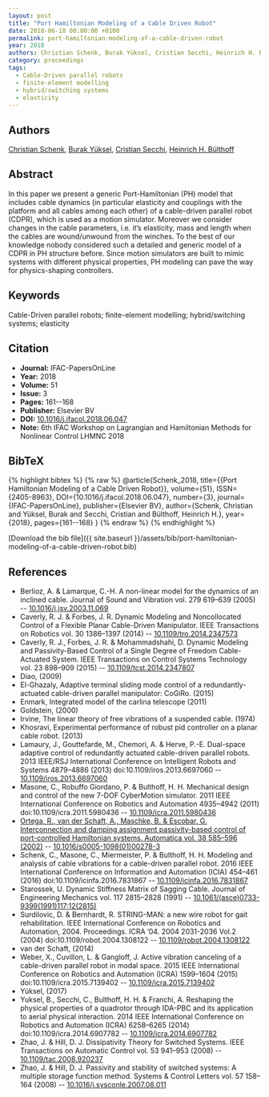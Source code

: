```yaml
---
layout: post
title: "Port Hamiltonian Modeling of a Cable Driven Robot"
date: 2018-06-18 00:00:00 +0100
permalink: port-hamiltonian-modeling-of-a-cable-driven-robot
year: 2018
authors: Christian Schenk, Burak Yüksel, Cristian Secchi, Heinrich H. Bülthoff
category: proceedings
tags:
  - Cable-Driven parallel robots
  - finite-element modelling
  - hybrid/switching systems
  - elasticity
---
```

 
## Authors
[Christian Schenk](authors/christian-schenk), [Burak Yüksel](authors/burak-yuksel), [Cristian Secchi](authors/cristian-secchi), [Heinrich H. Bülthoff](authors/heinrich-h-bulthoff)
 
## Abstract
In this paper we present a generic Port-Hamiltonian (PH) model that includes cable dynamics (in particular elasticity and couplings with the platform and all cables among each other) of a cable-driven parallel robot (CDPR), which is used as a motion simulator. Moreover we consider changes in the cable parameters, i.e. it’s elasticity, mass and length when the cables are wound/unwound from the winches. To the best of our knowledge nobody considered such a detailed and generic model of a CDPR in PH structure before. Since motion simulators are built to mimic systems with different physical properties, PH modeling can pave the way for physics-shaping controllers.
 
## Keywords
Cable-Driven parallel robots; finite-element modelling; hybrid/switching systems; elasticity
 
## Citation
- **Journal:** IFAC-PapersOnLine
- **Year:** 2018
- **Volume:** 51
- **Issue:** 3
- **Pages:** 161--168
- **Publisher:** Elsevier BV
- **DOI:** [10.1016/j.ifacol.2018.06.047](https://doi.org/10.1016/j.ifacol.2018.06.047)
- **Note:** 6th IFAC Workshop on Lagrangian and Hamiltonian Methods for Nonlinear Control LHMNC 2018
 
## BibTeX
{% highlight bibtex %}
{% raw %}
@article{Schenk_2018,
  title={{Port Hamiltonian Modeling of a Cable Driven Robot}},
  volume={51},
  ISSN={2405-8963},
  DOI={10.1016/j.ifacol.2018.06.047},
  number={3},
  journal={IFAC-PapersOnLine},
  publisher={Elsevier BV},
  author={Schenk, Christian and Yüksel, Burak and Secchi, Cristian and Bülthoff, Heinrich H.},
  year={2018},
  pages={161--168}
}
{% endraw %}
{% endhighlight %}
 
[Download the bib file]({{ site.baseurl }}/assets/bib/port-hamiltonian-modeling-of-a-cable-driven-robot.bib)
 
## References
- Berlioz, A. & Lamarque, C.-H. A non-linear model for the dynamics of an inclined cable. Journal of Sound and Vibration vol. 279 619–639 (2005) -- [10.1016/j.jsv.2003.11.069](https://doi.org/10.1016/j.jsv.2003.11.069)
- Caverly, R. J. & Forbes, J. R. Dynamic Modeling and Noncollocated Control of a Flexible Planar Cable-Driven Manipulator. IEEE Transactions on Robotics vol. 30 1386–1397 (2014) -- [10.1109/tro.2014.2347573](https://doi.org/10.1109/tro.2014.2347573)
- Caverly, R. J., Forbes, J. R. & Mohammadshahi, D. Dynamic Modeling and Passivity-Based Control of a Single Degree of Freedom Cable-Actuated System. IEEE Transactions on Control Systems Technology vol. 23 898–909 (2015) -- [10.1109/tcst.2014.2347807](https://doi.org/10.1109/tcst.2014.2347807)
- Diao, (2009)
- El-Ghazaly, Adaptive terminal sliding mode control of a redundantly-actuated cable-driven parallel manipulator: CoGiRo. (2015)
- Enmark, Integrated model of the carlina telescope (2011)
- Goldstein, (2000)
- Irvine, The linear theory of free vibrations of a suspended cable. (1974)
- Khosravi, Experimental performance of robust pid controller on a planar cable robot. (2013)
- Lamaury, J., Gouttefarde, M., Chemori, A. & Herve, P.-E. Dual-space adaptive control of redundantly actuated cable-driven parallel robots. 2013 IEEE/RSJ International Conference on Intelligent Robots and Systems 4879–4886 (2013) doi:10.1109/iros.2013.6697060 -- [10.1109/iros.2013.6697060](https://doi.org/10.1109/iros.2013.6697060)
- Masone, C., Robuffo Giordano, P. & Bulthoff, H. H. Mechanical design and control of the new 7-DOF CyberMotion simulator. 2011 IEEE International Conference on Robotics and Automation 4935–4942 (2011) doi:10.1109/icra.2011.5980436 -- [10.1109/icra.2011.5980436](https://doi.org/10.1109/icra.2011.5980436)
- [Ortega, R., van der Schaft, A., Maschke, B. & Escobar, G. Interconnection and damping assignment passivity-based control of port-controlled Hamiltonian systems. Automatica vol. 38 585–596 (2002)](interconnection-and-damping-assignment-passivity-based-control-of-port-controlled-hamiltonian-systems) -- [10.1016/s0005-1098(01)00278-3](https://doi.org/10.1016/s0005-1098(01)00278-3)
- Schenk, C., Masone, C., Miermeister, P. & Bulthoff, H. H. Modeling and analysis of cable vibrations for a cable-driven parallel robot. 2016 IEEE International Conference on Information and Automation (ICIA) 454–461 (2016) doi:10.1109/icinfa.2016.7831867 -- [10.1109/icinfa.2016.7831867](https://doi.org/10.1109/icinfa.2016.7831867)
- Starossek, U. Dynamic Stiffness Matrix of Sagging Cable. Journal of Engineering Mechanics vol. 117 2815–2828 (1991) -- [10.1061/(asce)0733-9399(1991)117:12(2815)](https://doi.org/10.1061/(asce)0733-9399(1991)117:12(2815))
- Surdilovic, D. & Bernhardt, R. STRING-MAN: a new wire robot for gait rehabilitation. IEEE International Conference on Robotics and Automation, 2004. Proceedings. ICRA ’04. 2004 2031-2036 Vol.2 (2004) doi:10.1109/robot.2004.1308122 -- [10.1109/robot.2004.1308122](https://doi.org/10.1109/robot.2004.1308122)
- van der Schaft, (2014)
- Weber, X., Cuvillon, L. & Gangloff, J. Active vibration canceling of a cable-driven parallel robot in modal space. 2015 IEEE International Conference on Robotics and Automation (ICRA) 1599–1604 (2015) doi:10.1109/icra.2015.7139402 -- [10.1109/icra.2015.7139402](https://doi.org/10.1109/icra.2015.7139402)
- Yüksel, (2017)
- Yuksel, B., Secchi, C., Bulthoff, H. H. & Franchi, A. Reshaping the physical properties of a quadrotor through IDA-PBC and its application to aerial physical interaction. 2014 IEEE International Conference on Robotics and Automation (ICRA) 6258–6265 (2014) doi:10.1109/icra.2014.6907782 -- [10.1109/icra.2014.6907782](https://doi.org/10.1109/icra.2014.6907782)
- Zhao, J. & Hill, D. J. Dissipativity Theory for Switched Systems. IEEE Transactions on Automatic Control vol. 53 941–953 (2008) -- [10.1109/tac.2008.920237](https://doi.org/10.1109/tac.2008.920237)
- Zhao, J. & Hill, D. J. Passivity and stability of switched systems: A multiple storage function method. Systems &amp; Control Letters vol. 57 158–164 (2008) -- [10.1016/j.sysconle.2007.08.011](https://doi.org/10.1016/j.sysconle.2007.08.011)

